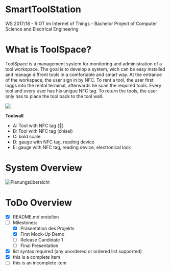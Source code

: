 # SmartToolStation
  
WS 2017/18 - RIOT im Internet of Things - Bachelor Project of Computer Science and Electrical Engineering 
   
# What is ToolSpace?
  
ToolSpace is a management system for monitoring and administration of a tool workspace.
The goal is to develop a system, wich can be easy installed and manage diffrent tools in a comfortable and smart way.
At the entrance of the workspace, the user sign in by NFC. To rent a tool, the user first loggs into the rental terminal, afterwards he scan the required tools.
Every tool and every user has his unigue NFC tag. 
To return the tools, the user only has to place the tool back to the tool wall.
        
![](/images/ToolSpace_Uebersicht.PNG)

**Toolwall**
  
  - A: Tool with NFC tag (:hammer:)
  - B: Tool with NFC tag (chisel)
  - C: bold scale
  - D: gauge with NFC tag, reading device
  - E: gauge with NFC tag, reading device, electronical lock
  


    
# System Overview
   
![Planungsübersicht](images/Planungs%C3%BCbersicht_ToolSpace.png)
   
# ToDo Overview
- [x] README.md erstellen
- [ ] Milestones:
  - [X] Präsentation des Projekts
  - [X] First Mock-Up Demo
  - [ ] Release Candidate 1
  - [ ] Final Presentation
- [x] list syntax required (any unordered or ordered list supported)
- [x] this is a complete item
- [ ] this is an incomplete item

